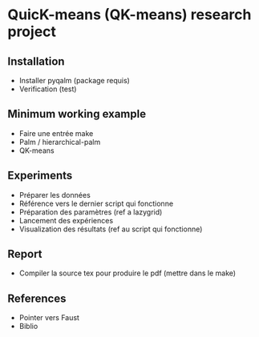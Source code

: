# QuicK-means (QK-means) research project

## Installation

- Installer pyqalm (package requis)
- Verification (test)

## Minimum working example

- Faire une entrée make
- Palm / hierarchical-palm
- QK-means

## Experiments

- Préparer les données
- Référence vers le dernier script qui fonctionne
- Préparation des paramètres (ref a lazygrid)
- Lancement des expériences
- Visualization des résultats (ref au script qui fonctionne)

## Report

- Compiler la source tex pour produire le pdf (mettre dans le make)

## References

- Pointer vers Faust
- Biblio
